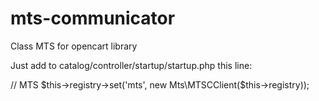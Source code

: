 # mts-communicator
Class MTS for opencart library


Just add to catalog/controller/startup/startup.php this line:

// MTS
		$this->registry->set('mts', new Mts\MTSCClient($this->registry));
